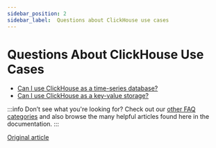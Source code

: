 ```yaml
---
sidebar_position: 2
sidebar_label:  Questions about ClickHouse use cases
---
```


# Questions About ClickHouse Use Cases 

-   [Can I use ClickHouse as a time-series database?](../../faq/use-cases/time-series.md)
-   [Can I use ClickHouse as a key-value storage?](../../faq/use-cases/key-value.md)

:::info Don’t see what you're looking for?
Check out our [other FAQ categories](../../faq/) and also browse the many helpful articles found here in the documentation.
:::

[Original article](https://clickhouse.com/docs/faq/use-cases/)
